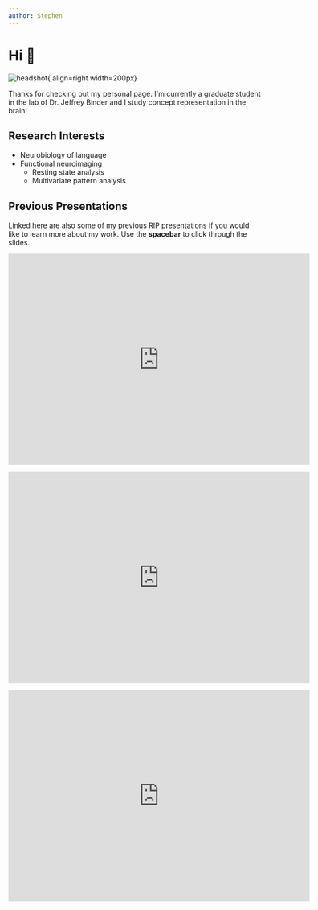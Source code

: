 ```yaml
---
author: Stephen
---
```


# Hi :wave: 

![headshot](/people/smazurchuk.jpg){ align=right width=200px}

Thanks for checking out my personal page. I'm currently a graduate student in the lab of Dr. Jeffrey Binder and I study concept representation in the brain!

## Research Interests
* Neurobiology of language
* Functional neuroimaging
    * Resting state analysis
    * Multivariate pattern analysis

## Previous Presentations
Linked here are also some of my previous RIP presentations if you would like to learn more about my work. Use the **spacebar** to click through the slides.
<p align="center">
<iframe src="https://slides.com/smazurchuk/deck-63d5e5/embed" width="600" height="420" title="RIP_October_2021" scrolling="no" frameborder="0" webkitallowfullscreen mozallowfullscreen allowfullscreen></iframe>
</p>
<p align="center">
<iframe src="https://slides.com/smazurchuk/rip_2021/embed" width="600" height="420" title="RIP_JUNE_2021" scrolling="no" frameborder="0" webkitallowfullscreen mozallowfullscreen allowfullscreen></iframe>
</p>
<p align="center">
<iframe src="https://slides.com/smazurchuk/deck-63aab6/embed" width="600" height="420" title="RIP_July_2020" scrolling="no" frameborder="0" webkitallowfullscreen mozallowfullscreen allowfullscreen></iframe>
</p>
